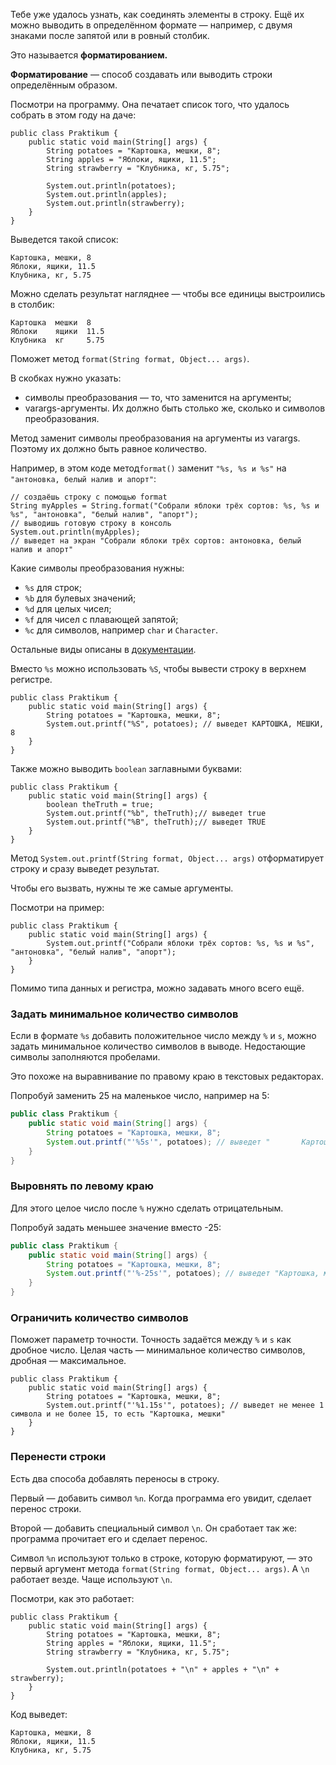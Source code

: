 Тебе уже удалось узнать, как соединять элементы в строку. Ещё их можно выводить в определённом формате — например, с двумя знаками после запятой или в ровный столбик.

Это называется **форматированием.**

**Форматирование** — способ создавать или выводить строки определённым образом.

Посмотри на программу. Она печатает список того, что удалось собрать в этом году на даче:



```
public class Praktikum {
    public static void main(String[] args) {
        String potatoes = "Картошка, мешки, 8";
        String apples = "Яблоки, ящики, 11.5";
        String strawberry = "Клубника, кг, 5.75";

        System.out.println(potatoes);
        System.out.println(apples);
        System.out.println(strawberry);
    }
} 
```

Выведется такой список:



```
Картошка, мешки, 8
Яблоки, ящики, 11.5
Клубника, кг, 5.75 
```

Можно сделать результат нагляднее — чтобы все единицы выстроились в столбик:



```
Картошка  мешки  8      
Яблоки    ящики  11.5   
Клубника  кг     5.75 
```

Поможет метод `format(String format, Object... args)`.

В скобках нужно указать:

- символы преобразования — то, что заменится на аргументы;
- varargs-аргументы. Их должно быть столько же, сколько и символов преобразования.

Метод заменит символы преобразования на аргументы из varargs. Поэтому их должно быть равное количество.

Например, в этом коде метод`format()` заменит `"%s, %s и %s"` на `"антоновка, белый налив и апорт"`:



```
// создаёшь строку с помощью format
String myApples = String.format("Собрали яблоки трёх сортов: %s, %s и %s", "антоновка", "белый налив", "апорт");
// выводишь готовую строку в консоль
System.out.println(myApples);
// выведет на экран "Собрали яблоки трёх сортов: антоновка, белый налив и апорт" 
```

Какие символы преобразования нужны:

- `%s` для строк;
- `%b` для булевых значений;
- `%d` для целых чисел;
- `%f` для чисел с плавающей запятой;
- `%c` для символов, например `char` и `Character`.

Остальные виды описаны в [документации](https://docs.oracle.com/javase/8/docs/api/java/util/Formatter.html#syntax).

Вместо `%s` можно использовать `%S`, чтобы вывести строку в верхнем регистре.



```
public class Praktikum {
    public static void main(String[] args) {
        String potatoes = "Картошка, мешки, 8";
        System.out.printf("%S", potatoes); // выведет КАРТОШКА, МЕШКИ, 8
    }
} 
```

Также можно выводить `boolean` заглавными буквами:



```
public class Praktikum {
    public static void main(String[] args) {
        boolean theTruth = true;
        System.out.printf("%b", theTruth);// выведет true
        System.out.printf("%B", theTruth);// выведет TRUE
    }
} 
```

Метод `System.out.printf(String format, Object... args)` отформатирует строку и сразу выведет результат.

Чтобы его вызвать, нужны те же самые аргументы.

Посмотри на пример:



```
public class Praktikum {
    public static void main(String[] args) {
        System.out.printf("Собрали яблоки трёх сортов: %s, %s и %s", "антоновка", "белый налив", "апорт");
    }
} 
```

Помимо типа данных и регистра, можно задавать много всего ещё.

### Задать минимальное количество символов

Если в формате `%s` добавить положительное число между `%` и `s`, можно задать минимальное количество символов в выводе. Недостающие символы заполняются пробелами.

Это похоже на выравнивание по правому краю в текстовых редакторах.

Попробуй заменить 25 на маленькое число, например на 5:

```java
public class Praktikum {
    public static void main(String[] args) {
        String potatoes = "Картошка, мешки, 8";
        System.out.printf("'%5s'", potatoes); // выведет "       Картошка, мешки, 8"
    }
}
```

### Выровнять по левому краю

Для этого целое число после `%` нужно сделать отрицательным.

Попробуй задать меньшее значение вместо -25:

```java
public class Praktikum {
    public static void main(String[] args) {
        String potatoes = "Картошка, мешки, 8";
        System.out.printf("'%-25s'", potatoes); // выведет "Картошка, мешки, 8       "
	}
}
```

### Ограничить количество символов

Поможет параметр точности. Точность задаётся между `%` и `s` как дробное число. Целая часть — минимальное количество символов, дробная — максимальное.



```
public class Praktikum {
    public static void main(String[] args) {
        String potatoes = "Картошка, мешки, 8";
        System.out.printf("'%1.15s'", potatoes); // выведет не менее 1 символа и не более 15, то есть "Картошка, мешки"
    }
} 
```

### Перенести строки

Есть два способа добавлять переносы в строку.

Первый — добавить символ `%n`. Когда программа его увидит, сделает перенос строки.

Второй — добавить специальный символ `\n`. Он сработает так же: программа прочитает его и сделает перенос.

Символ `%n` используют только в строке, которую форматируют, — это первый аргумент метода `format(String format, Object... args)`. А `\n` работает везде. Чаще используют `\n`.

Посмотри, как это работает:



```
public class Praktikum {
    public static void main(String[] args) {
        String potatoes = "Картошка, мешки, 8";
        String apples = "Яблоки, ящики, 11.5";
        String strawberry = "Клубника, кг, 5.75";

        System.out.println(potatoes + "\n" + apples + "\n" + strawberry);
    }
} 
```

Код выведет:



```
Картошка, мешки, 8
Яблоки, ящики, 11.5
Клубника, кг, 5.75 
```